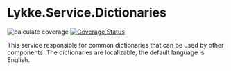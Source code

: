 # Lykke.Service.Dictionaries

![calculate coverage](https://github.com/OpenMAVN/MAVN.Service.Dictionaries/workflows/coverage%20report/badge.svg)
[![Coverage Status](https://coveralls.io/repos/github/OpenMAVN/MAVN.Service.Dictionaries/badge.svg?branch=master)](https://coveralls.io/github/OpenMAVN/MAVN.Service.Dictionaries?branch=master)

This service responsible for common dictionaries that can be used by other components. The dictionaries are localizable, the default language is English.
